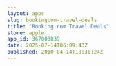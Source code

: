 ```yaml
---
layout: apps
slug: bookingcom-travel-deals
title: "Booking.com Travel Deals"
store: apple
app_id: 367003839
date: 2025-07-14T06:09:43Z
published: 2010-04-14T18:30:24Z
---
```


